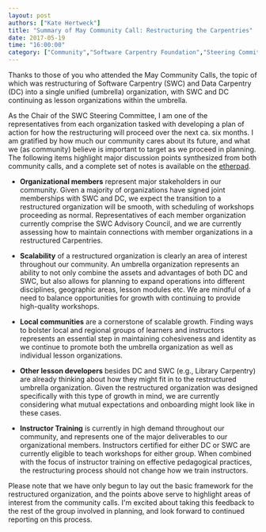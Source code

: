 ```yaml
---
layout: post
authors: ["Kate Hertweck"]
title: "Summary of May Community Call: Restructuring the Carpentries"
date: 2017-05-19
time: "16:00:00"
category: ["Community","Software Carpentry Foundation","Steering Committee"]
---
```


Thanks to those of you who attended the May Community Calls, the topic of which was 
restructuring of Software Carpentry (SWC) and Data Carpentry (DC) into a single unified 
(umbrella) organization, with SWC and DC continuing as lesson organizations within the 
umbrella.

As the Chair of the SWC Steering Committee, I am one of the representatives 
from each organization tasked with developing a plan of action for how the restructuring 
will proceed over the next ca. six months. I am gratified by how much our community cares 
about its future, and what we (as community) believe is important to target as we proceed 
in planning. The following items highlight major discussion points synthesized from both 
community calls, and a complete set of notes is available on the 
[etherpad](http://pad.software-carpentry.org/community-call-2017-05-18).

* **Organizational members** represent major stakeholders in our community. Given a 
majority of organizations have signed joint memberships with SWC and DC, we expect the 
transition to a restructured organization will be smooth, with scheduling of workshops 
proceeding as normal. Representatives of each member organization currently comprise the 
SWC Advisory Council, and we are currently assessing how to maintain connections with 
member organizations in a restructured Carpentries.

* **Scalability** of a restructured organization is clearly an area of interest throughout 
our community. An umbrella organization represents an ability to not only combine the 
assets and advantages of both DC and SWC, but also allows for planning to expand 
operations into different disciplines, geographic areas, lesson modules etc. We are 
mindful of a need to balance opportunities for growth with continuing to provide 
high-quality workshops.

* **Local communities** are a cornerstone of scalable growth. Finding ways to bolster 
local and regional groups of learners and instructors represents an essential step in 
maintaining cohesiveness and identity as we continue to promote both the umbrella 
organization as well as individual lesson organizations.

* **Other lesson developers** besides DC and SWC (e.g., Library Carpentry) are already 
thinking about how they might fit in to the restructured umbrella organization. Given the 
restructured organization was designed specifically with this type of growth in mind, we 
are currently considering what mutual expectations and onboarding might look like in these 
cases.

* **Instructor Training** is currently in high demand throughout our community, and 
represents one of the major deliverables to our organizational members. Instructors 
certified for either DC or SWC are currently eligible to teach workshops for either group. 
When combined with the focus of instructor training on effective pedagogical practices, 
the restructuring process should not change how we train instructors.

Please note that we have only begun to lay out the basic framework for the restructured 
organization, and the points above serve to highlight areas of interest from the community 
calls. I'm excited about taking this feedback to the rest of the group involved in 
planning, and look forward to continued reporting on this process.
